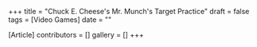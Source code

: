 +++
title = "Chuck E. Cheese's Mr. Munch's Target Practice"
draft = false
tags = [Video Games]
date = ""

[Article]
contributors = []
gallery = []
+++